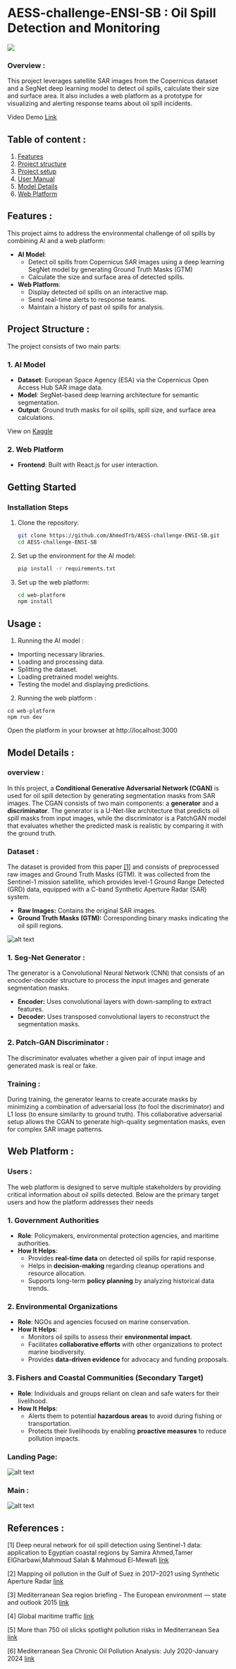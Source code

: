 # AESS-challenge-ENSI-SB : Oil Spill Detection and Monitoring
![](./readme%20images/overview.png)
### **Overview** :
This project leverages satellite SAR images from the Copernicus dataset and a SegNet deep learning model to detect oil spills, calculate their size and surface area. It also includes a web platform as a prototype for visualizing and alerting response teams about oil spill incidents.

 Video Demo [Link](https://drive.google.com/file/d/1bIsbISIzW4fs9zNJIIYBK5RwGYqJsq9q/view?usp=sharing)

## Table of content :
1. [Features](#features-)
2. [Project structure](#architecture)
3. [Project setup](#getting-started)
4. [User Manual](#usage-)
5. [Model Details](#model-details-)
6. [Web Platform](#web-platform-)

## Features :  
This project aims to address the environmental challenge of oil spills by combining AI and a web platform:  
- **AI Model**:  
  - Detect oil spills from Copernicus SAR images using a deep learning SegNet model by generating Ground Truth Masks (GTM)
  - Calculate the size and surface area of detected spills.    
- **Web Platform**:  
  - Display detected oil spills on an interactive map.  
  - Send real-time alerts to response teams.  
  - Maintain a history of past oil spills for analysis.  

## **Project Structure :**  
The project consists of two main parts:  

### **1. AI Model**  
- **Dataset**: European Space Agency (ESA) via the Copernicus Open Access Hub SAR image data.  
- **Model**: SegNet-based deep learning architecture for semantic segmentation.  
- **Output**: Ground truth masks for oil spills, spill size, and surface area calculations.  

 View on [Kaggle](https://www.kaggle.com/code/ahmedtrabelsi88/ieee-aess-challenge)

### **2. Web Platform**  
- **Frontend**: Built with React.js for user interaction.


## **Getting Started** 
### **Installation Steps**  
1. Clone the repository:  
    ```bash
   git clone https://github.com/AhmedTrb/AESS-challenge-ENSI-SB.git
   cd AESS-challenge-ENSI-SB
2. Set up the environment for the AI model:
    ``` bash
    pip install -r requirements.txt
3. Set up the web platform:
    ```bash
    cd web-platform
    npm install
## **Usage :**
  1. Running the AI model :
  - Importing necessary libraries.
  - Loading and processing data.
  - Splitting the dataset.
  - Loading pretrained model weights.
  - Testing the model and displaying predictions.
  2. Running the web platform :
     
    cd web-platform
    npm run dev
  Open the platform in your browser at http://localhost:3000

## **Model Details :**
### overview :
In this project, a **Conditional Generative Adversarial Network (CGAN)** is used for oil spill detection by generating segmentation masks from SAR images. The CGAN consists of two main components: a **generator** and a **discriminator**. The generator is a U-Net-like architecture that predicts oil spill masks from input images, while the discriminator is a PatchGAN model that evaluates whether the predicted mask is realistic by comparing it with the ground truth.
### Dataset : 
The dataset is provided from this paper [[1]](#1) and consists of preprocessed raw images and Ground Truth Masks (GTM). It was collected from the Sentinel-1 mission satellite, which provides level-1 Ground Range Detected (GRD) data, equipped with a C-band Synthetic Aperture Radar (SAR) system. 
 - **Raw Images:** Contains the original SAR images.
 - **Ground Truth Masks (GTM):** Corresponding binary masks indicating the oil spill regions.

![alt text](./readme%20images/dataset.png)

### 1. Seg-Net Generator : 
The generator is a Convolutional Neural Network (CNN) that consists of an encoder-decoder structure to process the input images and generate segmentation masks.
  - **Encoder:** Uses convolutional layers with down-sampling to extract features.
  - **Decoder:** Uses transposed convolutional layers to reconstruct the segmentation masks.


### 2. Patch-GAN Discriminator :
The discriminator evaluates whether a given pair of input image and generated mask is real or fake.

### Training :
During training, the generator learns to create accurate masks by minimizing a combination of adversarial loss (to fool the discriminator) and L1 loss (to ensure similarity to ground truth). This collaborative adversarial setup allows the CGAN to generate high-quality segmentation masks, even for complex SAR image patterns.

## Web Platform :
### Users :

The web platform is designed to serve multiple stakeholders by providing critical information about oil spills detected. Below are the primary target users and how the platform addresses their needs

### **1. Government Authorities**
- **Role**: Policymakers, environmental protection agencies, and maritime authorities.
- **How It Helps**:
  - Provides **real-time data** on detected oil spills for rapid response.
  - Helps in **decision-making** regarding cleanup operations and resource allocation.
  - Supports long-term **policy planning** by analyzing historical data trends.

### **2. Environmental Organizations**
- **Role**: NGOs and agencies focused on marine conservation.
- **How It Helps**:
  - Monitors oil spills to assess their **environmental impact**.
  - Facilitates **collaborative efforts** with other organizations to protect marine biodiversity.
  - Provides **data-driven evidence** for advocacy and funding proposals.

### **3. Fishers and Coastal Communities (Secondary Target)**
- **Role**: Individuals and groups reliant on clean and safe waters for their livelihood.
- **How It Helps**:
  - Alerts them to potential **hazardous areas** to avoid during fishing or transportation.
  - Protects their livelihoods by enabling **proactive measures** to reduce pollution impacts.

### **Landing Page:**
  ![alt text](./readme%20images/landingPage.png)
### **Main :**
  ![alt text](./readme%20images/solution.png)
## References :
<a id="1">[1]</a> Deep neural network for oil spill detection using Sentinel-1 data: application to Egyptian coastal regions by Samira Ahmed,Tamer ElGharbawi,Mahmoud Salah & Mahmoud El-Mewafi [link](https://www.tandfonline.com/doi/full/10.1080/19475705.2022.2155998#abstract)

<a id="2">[2]</a> Mapping oil pollution in the Gulf of Suez in 2017–2021 using Synthetic Aperture Radar [link](https://www.sciencedirect.com/science/article/pii/S1110982323000704#s0010)

[3] Mediterranean Sea region briefing - The European environment — state and outlook 2015 [link](https://www.eea.europa.eu/soer/2015/countries/mediterranean)

[4] Global maritime traffic [link](https://globalmaritimetraffic.org/gmtds-data.html)

[5] More than 750 oil slicks spotlight pollution risks in Mediterranean Sea [link](https://www.offshore-energy.biz/more-than-750-oil-slicks-spotlight-pollution-risks-in-mediterranean-sea/)

[6] Mediterranean Sea Chronic Oil Pollution Analysis: July 2020-January 2024 [link](https://skytruth.org/wp-content/uploads/2024/04/SkyTruth_Mediterranean_Analysis_2024.pdf)